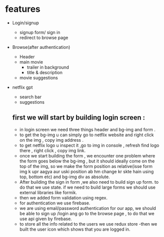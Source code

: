 # features

- Login/signup
  - signup form/ sign in
  - redirect to browse page
- Browse(after authentication)
  - Header
  - main movie
    - trailer in background
    - title & description
  - movie suggestions
- netflix gpt

  - search bar
  - suggestions

  ## first we will start by building login screen :

  - in login screen we need three things header and bg-img and form .
  - to get the bg-img u can simply go to netflix website and right click on the img , copy img address .
  - to get netflix logo u inspect it ,go to img in console , refresh find logo there , right click , copy img link.
  - once we start building the form , we encounter one problem where the form goes below the bg-img , but it should ideally come on the top of the img, so we make the form position as relative(isse form img k upr aagya aur uski position ab hm change kr skte hain using top, bottom etc) and bg-img div as absolute.
  - After building the sign in form ,we also need to build sign up form. to do that we use state.
    if we need to build large forms we should use external libraries like formik.
  - then we added form validation using regex.
  - for authentication we use firebase.
  - we are using email/password authentication for our app, we should be able to sign up /login ang go to the browse page , to do that we use api given by firebase.
  - to store all the info related to the users we use redux store
    -then we built the user icon which shows that you are logged in.
